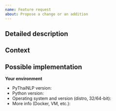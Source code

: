 ```yaml
---
name: Feature request
about: Propose a change or an addition
---
```


## Detailed description
<!--- Provide a detailed description of the change or addition you are proposing -->

## Context
<!--- Why is this change important to you? How would you use it? -->
<!--- How can it benefit other users? -->

## Possible implementation
<!--- Not obligatory, but suggest an idea for implementing addition or change -->

**Your environment**
* PyThaiNLP version:
* Python version:
* Operating system and version (distro, 32/64-bit):
* More info (Docker, VM, etc.):
